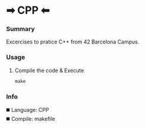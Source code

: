 # ➡︎ CPP ⬅︎

### Summary
Excercises to pratice C++ from 42 Barcelona Campus.

### Usage
1) Compile the code & Execute
   ```makefile
   make
   ```
   
### Info
◼️ Language: CPP
<br>
◼️ Compile: makefile
